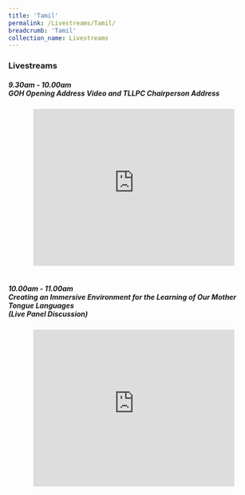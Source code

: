 ```yaml
---
title: 'Tamil'
permalink: /Livestreams/Tamil/
breadcrumb: 'Tamil'
collection_name: Livestreams
---
```

###  Livestreams
<html>
<body>
<style>
   iframe{
border : 0;
width:80% ;
}
  </style>
   <!-- Global site tag (gtag.js) - Google Ads: 726049306 -->
   <h5>9.30am - 10.00am <br/>
      GOH Opening Address Video and TLLPC Chairperson Address</h5>
  <center>
<iframe width="560" height="315" src="https://www.youtube.com/embed/d6fmLlW8eoE" frameborder="0" allow="accelerometer; autoplay; encrypted-media; gyroscope; picture-in-picture" allowfullscreen></iframe> </center>
    <br/>
  <h5>10.00am - 11.00am <br/>
  Creating an Immersive Environment for the Learning of Our Mother Tongue Languages <br/>
     (Live Panel Discussion)</h5>
   <center><iframe width="560" height="315" src="https://player.vimeo.com/video/450683968" frameborder="0" allow="accelerometer; autoplay; encrypted-media; gyroscope; picture-in-picture" allowfullscreen></iframe></center>
